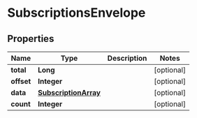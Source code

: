 
# SubscriptionsEnvelope

## Properties
Name | Type | Description | Notes
------------ | ------------- | ------------- | -------------
**total** | **Long** |  |  [optional]
**offset** | **Integer** |  |  [optional]
**data** | [**SubscriptionArray**](SubscriptionArray.md) |  |  [optional]
**count** | **Integer** |  |  [optional]



